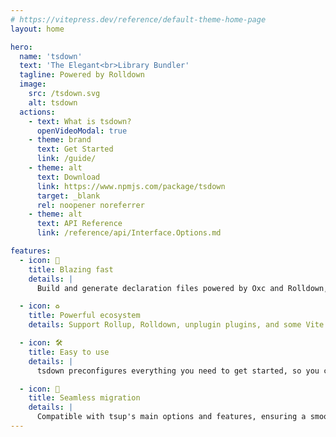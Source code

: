 ```yaml
---
# https://vitepress.dev/reference/default-theme-home-page
layout: home

hero:
  name: 'tsdown'
  text: 'The Elegant<br>Library Bundler'
  tagline: Powered by Rolldown
  image:
    src: /tsdown.svg
    alt: tsdown
  actions:
    - text: What is tsdown?
      openVideoModal: true
    - theme: brand
      text: Get Started
      link: /guide/
    - theme: alt
      text: Download
      link: https://www.npmjs.com/package/tsdown
      target: _blank
      rel: noopener noreferrer
    - theme: alt
      text: API Reference
      link: /reference/api/Interface.Options.md

features:
  - icon: 🚀
    title: Blazing fast
    details: |
      Build and generate declaration files powered by Oxc and Rolldown, incredibly fast!

  - icon: ♻️
    title: Powerful ecosystem
    details: Support Rollup, Rolldown, unplugin plugins, and some Vite plugins.

  - icon: ️🛠️
    title: Easy to use
    details: |
      tsdown preconfigures everything you need to get started, so you can focus on writing code.

  - icon: 🔄
    title: Seamless migration
    details: |
      Compatible with tsup's main options and features, ensuring a smooth transition.
---
```

